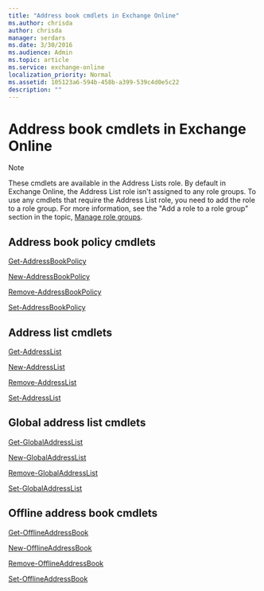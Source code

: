 ```yaml
---
title: "Address book cmdlets in Exchange Online"
ms.author: chrisda
author: chrisda
manager: serdars
ms.date: 3/30/2016
ms.audience: Admin
ms.topic: article
ms.service: exchange-online
localization_priority: Normal
ms.assetid: 105123a6-594b-458b-a399-539c4d0e5c22
description: ""
---
```


# Address book cmdlets in Exchange Online

> [!NOTE]
> These cmdlets are available in the Address Lists role. By default in Exchange Online, the Address List role isn't assigned to any role groups. To use any cmdlets that require the Address List role, you need to add the role to a role group. For more information, see the "Add a role to a role group" section in the topic, [Manage role groups](https://technet.mcirosoft.com/library/ab9b7a3b-bf67-4ba1-bde5-8e6ac174b82c.aspx). 
  
## Address book policy cmdlets

[Get-AddressBookPolicy](get-addressbookpolicy.md)
  
[New-AddressBookPolicy](new-addressbookpolicy.md)
  
[Remove-AddressBookPolicy](remove-addressbookpolicy.md)
  
[Set-AddressBookPolicy](set-addressbookpolicy.md)
  
## Address list cmdlets

[Get-AddressList](get-addresslist.md)
  
[New-AddressList](new-addresslist.md)
  
[Remove-AddressList](remove-addresslist.md)
  
[Set-AddressList](set-addresslist.md)
  
## Global address list cmdlets

[Get-GlobalAddressList](get-globaladdresslist.md)
  
[New-GlobalAddressList](new-globaladdresslist.md)
  
[Remove-GlobalAddressList](remove-globaladdresslist.md)
  
[Set-GlobalAddressList](set-globaladdresslist.md)
  
## Offline address book cmdlets

[Get-OfflineAddressBook](get-offlineaddressbook.md)
  
[New-OfflineAddressBook](new-offlineaddressbook.md)
  
[Remove-OfflineAddressBook](remove-offlineaddressbook.md)
  
[Set-OfflineAddressBook](set-offlineaddressbook.md)
  

